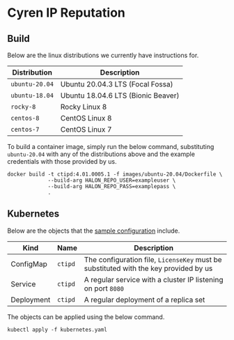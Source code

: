 # Cyren IP Reputation

## Build

Below are the linux distributions we currently have instructions for.

| Distribution   | Description                        |
| -------------- | ---------------------------------- |
| `ubuntu-20.04` | Ubuntu 20.04.3 LTS (Focal Fossa)   |
| `ubuntu-18.04` | Ubuntu 18.04.6 LTS (Bionic Beaver) |
| `rocky-8`      | Rocky Linux 8                      |
| `centos-8`     | CentOS Linux 8                     |
| `centos-7`     | CentOS Linux 7                     |

To build a container image, simply run the below command, substituting `ubuntu-20.04` with any of the distributions above and the example credentials with those provided by us.

```
docker build -t ctipd:4.01.0005.1 -f images/ubuntu-20.04/Dockerfile \
             --build-arg HALON_REPO_USER=exampleuser \
             --build-arg HALON_REPO_PASS=examplepass \
             .
```

## Kubernetes

Below are the objects that the [sample configuration](kubernetes.yaml) include.

Kind       | Name    | Description                                                                          |
---------- | ------- | ------------------------------------------------------------------------------------ |
ConfigMap  | `ctipd` | The configuration file, `LicenseKey` must be substituted with the key provided by us |
Service    | `ctipd` | A regular service with a cluster IP listening on port `8080`                         |
Deployment | `ctipd` | A regular deployment of a replica set                                                |

The objects can be applied using the below command.

```
kubectl apply -f kubernetes.yaml
```